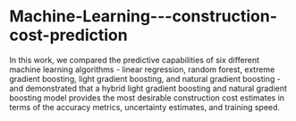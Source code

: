 # Machine-Learning---construction-cost-prediction
In this work, we compared the predictive capabilities of six different machine learning algorithms - linear regression, random forest, extreme gradient boosting, light gradient boosting, and natural gradient boosting - and demonstrated that a hybrid light gradient boosting and natural gradient boosting model provides the most desirable construction cost estimates in terms of the accuracy metrics, uncertainty estimates, and training speed.
